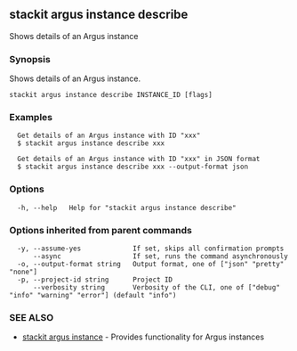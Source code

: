 ## stackit argus instance describe

Shows details of an Argus instance

### Synopsis

Shows details of an Argus instance.

```
stackit argus instance describe INSTANCE_ID [flags]
```

### Examples

```
  Get details of an Argus instance with ID "xxx"
  $ stackit argus instance describe xxx

  Get details of an Argus instance with ID "xxx" in JSON format
  $ stackit argus instance describe xxx --output-format json
```

### Options

```
  -h, --help   Help for "stackit argus instance describe"
```

### Options inherited from parent commands

```
  -y, --assume-yes             If set, skips all confirmation prompts
      --async                  If set, runs the command asynchronously
  -o, --output-format string   Output format, one of ["json" "pretty" "none"]
  -p, --project-id string      Project ID
      --verbosity string       Verbosity of the CLI, one of ["debug" "info" "warning" "error"] (default "info")
```

### SEE ALSO

* [stackit argus instance](./stackit_argus_instance.md)	 - Provides functionality for Argus instances

